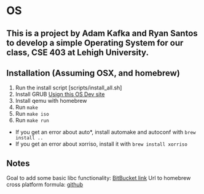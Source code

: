 # OS
## This is a project by Adam Kafka and Ryan Santos to develop a simple Operating System for our class, CSE 403 at Lehigh University.

## Installation (Assuming OSX, and homebrew)
1. Run the install script [scripts/install\_all.sh]
2. Install GRUB [Usign this OS Dev site](http://wiki.osdev.org/GRUB_2#Installing_GRUB_2_on_OS_X)
3. Install qemu with homebrew
4. Run ``make``
5. Run ``make iso``
6. Run ``make run``

- If you get an error about auto\*, install automake and autoconf with ``brew install ..``
- If you get an error about xorriso, install it with ``brew install xorriso``

## Notes
Goal to add some basic libc functionality: [BitBucket link](https://bitbucket.org/pdclib/pdclib/src/95be959efe2ed2f36104ab5cffe9c222972d3e43/platform/posix/?at=default)
Url to homebrew cross platform formula: [github](https://github.com/sevki/homebrew-gcc_cross_compilers)
